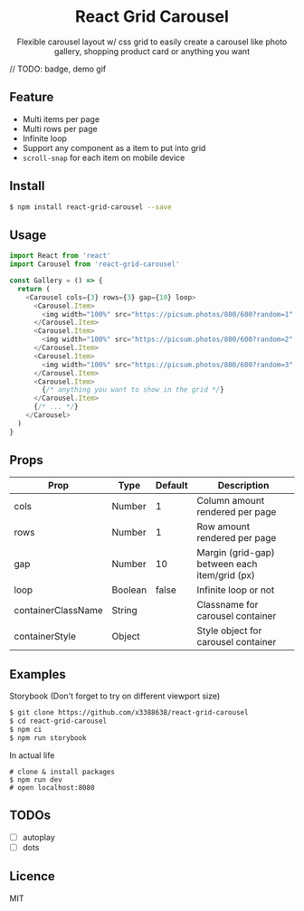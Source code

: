 <h1 style="text-align:center">React Grid Carousel</h1>
<p style="text-align:center">Flexible carousel layout w/ css grid to easily create a carousel like photo gallery, shopping product card or anything you want</p>

// TODO: badge, demo gif

## Feature

- Multi items per page
- Multi rows per page
- Infinite loop
- Support any component as a item to put into grid
- `scroll-snap` for each item on mobile device

## Install

```bash
$ npm install react-grid-carousel --save
```

## Usage

```javascript
import React from 'react'
import Carousel from 'react-grid-carousel'

const Gallery = () => {
  return (
    <Carousel cols={3} rows={3} gap={10} loop>
      <Carousel.Item>
        <img width="100%" src="https://picsum.photos/800/600?random=1" />
      </Carousel.Item>
      <Carousel.Item>
        <img width="100%" src="https://picsum.photos/800/600?random=2" />
      </Carousel.Item>
      <Carousel.Item>
        <img width="100%" src="https://picsum.photos/800/600?random=3" />
      </Carousel.Item>
      <Carousel.Item>
        {/* anything you want to show in the grid */}
      </Carousel.Item>
      {/* ... */}
    </Carousel>
  )
}
```

## Props

| Prop               | Type    | Default | Description                                   |
| ------------------ | ------- | ------- | --------------------------------------------- |
| cols               | Number  | 1       | Column amount rendered per page               |
| rows               | Number  | 1       | Row amount rendered per page                  |
| gap                | Number  | 10      | Margin (grid-gap) between each item/grid (px) |
| loop               | Boolean | false   | Infinite loop or not                          |
| containerClassName | String  |         | Classname for carousel container              |
| containerStyle     | Object  |         | Style object for carousel container           |

## Examples

Storybook (Don't forget to try on different viewport size)

```bash
$ git clone https://github.com/x3388638/react-grid-carousel
$ cd react-grid-carousel
$ npm ci
$ npm run storybook
```

In actual life

```
# clone & install packages
$ npm run dev
# open localhost:8080
```

## TODOs

- [ ] autoplay
- [ ] dots

## Licence

MIT
